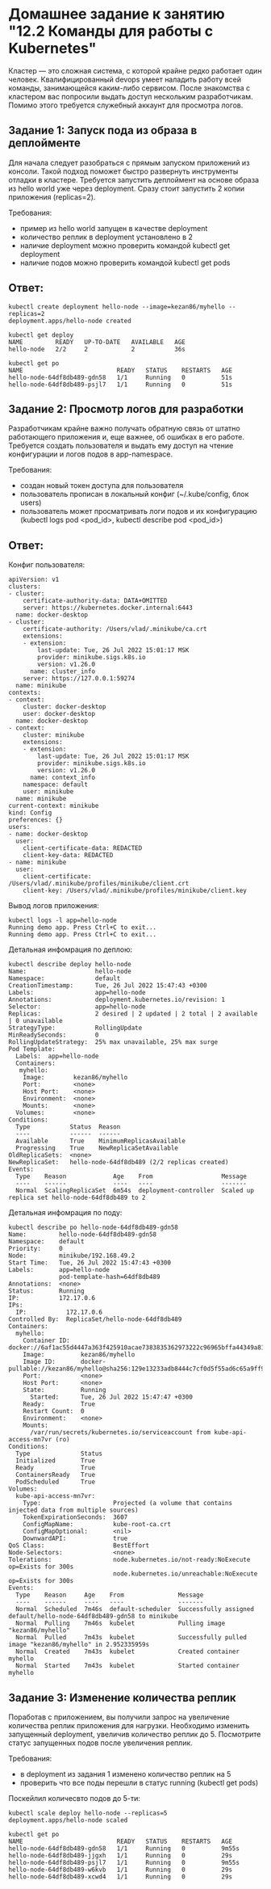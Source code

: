 # Домашнее задание к занятию "12.2 Команды для работы с Kubernetes"
Кластер — это сложная система, с которой крайне редко работает один человек. Квалифицированный devops умеет наладить работу всей команды, занимающейся каким-либо сервисом.
После знакомства с кластером вас попросили выдать доступ нескольким разработчикам. Помимо этого требуется служебный аккаунт для просмотра логов.

## Задание 1: Запуск пода из образа в деплойменте
Для начала следует разобраться с прямым запуском приложений из консоли. Такой подход поможет быстро развернуть инструменты отладки в кластере. Требуется запустить деплоймент на основе образа из hello world уже через deployment. Сразу стоит запустить 2 копии приложения (replicas=2). 

Требования:
 * пример из hello world запущен в качестве deployment
 * количество реплик в deployment установлено в 2
 * наличие deployment можно проверить командой kubectl get deployment
 * наличие подов можно проверить командой kubectl get pods

## Ответ:

```
kubectl create deployment hello-node --image=kezan86/myhello --replicas=2
deployment.apps/hello-node created

kubectl get deploy
NAME         READY   UP-TO-DATE   AVAILABLE   AGE
hello-node   2/2     2            2           36s

kubectl get po
NAME                          READY   STATUS    RESTARTS   AGE
hello-node-64df8db489-gdn58   1/1     Running   0          51s
hello-node-64df8db489-psjl7   1/1     Running   0          51s
```


## Задание 2: Просмотр логов для разработки
Разработчикам крайне важно получать обратную связь от штатно работающего приложения и, еще важнее, об ошибках в его работе. 
Требуется создать пользователя и выдать ему доступ на чтение конфигурации и логов подов в app-namespace.

Требования: 
 * создан новый токен доступа для пользователя
 * пользователь прописан в локальный конфиг (~/.kube/config, блок users)
 * пользователь может просматривать логи подов и их конфигурацию (kubectl logs pod <pod_id>, kubectl describe pod <pod_id>)

## Ответ:

Конфиг пользователя:
```kubectl config view
apiVersion: v1
clusters:
- cluster:
    certificate-authority-data: DATA+OMITTED
    server: https://kubernetes.docker.internal:6443
  name: docker-desktop
- cluster:
    certificate-authority: /Users/vlad/.minikube/ca.crt
    extensions:
    - extension:
        last-update: Tue, 26 Jul 2022 15:01:17 MSK
        provider: minikube.sigs.k8s.io
        version: v1.26.0
      name: cluster_info
    server: https://127.0.0.1:59274
  name: minikube
contexts:
- context:
    cluster: docker-desktop
    user: docker-desktop
  name: docker-desktop
- context:
    cluster: minikube
    extensions:
    - extension:
        last-update: Tue, 26 Jul 2022 15:01:17 MSK
        provider: minikube.sigs.k8s.io
        version: v1.26.0
      name: context_info
    namespace: default
    user: minikube
  name: minikube
current-context: minikube
kind: Config
preferences: {}
users:
- name: docker-desktop
  user:
    client-certificate-data: REDACTED
    client-key-data: REDACTED
- name: minikube
  user:
    client-certificate: /Users/vlad/.minikube/profiles/minikube/client.crt
    client-key: /Users/vlad/.minikube/profiles/minikube/client.key
```

Вывод логов приложения:
```
kubectl logs -l app=hello-node
Running demo app. Press Ctrl+C to exit...
Running demo app. Press Ctrl+C to exit...
```

Детальная инфомрация по деплою:
```
kubectl describe deploy hello-node
Name:                   hello-node
Namespace:              default
CreationTimestamp:      Tue, 26 Jul 2022 15:47:43 +0300
Labels:                 app=hello-node
Annotations:            deployment.kubernetes.io/revision: 1
Selector:               app=hello-node
Replicas:               2 desired | 2 updated | 2 total | 2 available | 0 unavailable
StrategyType:           RollingUpdate
MinReadySeconds:        0
RollingUpdateStrategy:  25% max unavailable, 25% max surge
Pod Template:
  Labels:  app=hello-node
  Containers:
   myhello:
    Image:        kezan86/myhello
    Port:         <none>
    Host Port:    <none>
    Environment:  <none>
    Mounts:       <none>
  Volumes:        <none>
Conditions:
  Type           Status  Reason
  ----           ------  ------
  Available      True    MinimumReplicasAvailable
  Progressing    True    NewReplicaSetAvailable
OldReplicaSets:  <none>
NewReplicaSet:   hello-node-64df8db489 (2/2 replicas created)
Events:
  Type    Reason             Age    From                   Message
  ----    ------             ----   ----                   -------
  Normal  ScalingReplicaSet  6m54s  deployment-controller  Scaled up replica set hello-node-64df8db489 to 2
```

Детальная инфомрация по поду:
```
kubectl describe po hello-node-64df8db489-gdn58
Name:         hello-node-64df8db489-gdn58
Namespace:    default
Priority:     0
Node:         minikube/192.168.49.2
Start Time:   Tue, 26 Jul 2022 15:47:43 +0300
Labels:       app=hello-node
              pod-template-hash=64df8db489
Annotations:  <none>
Status:       Running
IP:           172.17.0.6
IPs:
  IP:           172.17.0.6
Controlled By:  ReplicaSet/hello-node-64df8db489
Containers:
  myhello:
    Container ID:   docker://6af1ac55d4447a363f425910acae7383835362973222c96965bffa44349a8122
    Image:          kezan86/myhello
    Image ID:       docker-pullable://kezan86/myhello@sha256:129e13233adb8444c7cf0d5f55ad6c65a9ff9a5081e31d58084564b61459aa3d
    Port:           <none>
    Host Port:      <none>
    State:          Running
      Started:      Tue, 26 Jul 2022 15:47:47 +0300
    Ready:          True
    Restart Count:  0
    Environment:    <none>
    Mounts:
      /var/run/secrets/kubernetes.io/serviceaccount from kube-api-access-mn7vr (ro)
Conditions:
  Type              Status
  Initialized       True
  Ready             True
  ContainersReady   True
  PodScheduled      True
Volumes:
  kube-api-access-mn7vr:
    Type:                    Projected (a volume that contains injected data from multiple sources)
    TokenExpirationSeconds:  3607
    ConfigMapName:           kube-root-ca.crt
    ConfigMapOptional:       <nil>
    DownwardAPI:             true
QoS Class:                   BestEffort
Node-Selectors:              <none>
Tolerations:                 node.kubernetes.io/not-ready:NoExecute op=Exists for 300s
                             node.kubernetes.io/unreachable:NoExecute op=Exists for 300s
Events:
  Type    Reason     Age    From               Message
  ----    ------     ----   ----               -------
  Normal  Scheduled  7m46s  default-scheduler  Successfully assigned default/hello-node-64df8db489-gdn58 to minikube
  Normal  Pulling    7m46s  kubelet            Pulling image "kezan86/myhello"
  Normal  Pulled     7m43s  kubelet            Successfully pulled image "kezan86/myhello" in 2.952335959s
  Normal  Created    7m43s  kubelet            Created container myhello
  Normal  Started    7m43s  kubelet            Started container myhello
```

## Задание 3: Изменение количества реплик 
Поработав с приложением, вы получили запрос на увеличение количества реплик приложения для нагрузки. Необходимо изменить запущенный deployment, увеличив количество реплик до 5. Посмотрите статус запущенных подов после увеличения реплик. 

Требования:
 * в deployment из задания 1 изменено количество реплик на 5
 * проверить что все поды перешли в статус running (kubectl get pods)

Поскейлил количесвто подов до 5-ти:
```
kubectl scale deploy hello-node --replicas=5
deployment.apps/hello-node scaled

kubectl get po
NAME                          READY   STATUS    RESTARTS   AGE
hello-node-64df8db489-gdn58   1/1     Running   0          9m55s
hello-node-64df8db489-jjgxh   1/1     Running   0          29s
hello-node-64df8db489-psjl7   1/1     Running   0          9m55s
hello-node-64df8db489-w6kvb   1/1     Running   0          29s
hello-node-64df8db489-xcwd4   1/1     Running   0          29s
```
